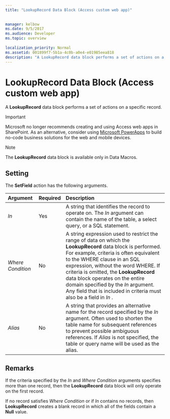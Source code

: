 ```yaml
---
title: "LookupRecord Data Block (Access custom web app)"
 
 
manager: kelbow
ms.date: 9/5/2017
ms.audience: Developer
ms.topic: overview
  
localization_priority: Normal
ms.assetid: 001899f7-5b1a-4c0b-a0e4-e01985eea818
description: "A LookupRecord data block performs a set of actions on a specific record."
---
```


# LookupRecord Data Block (Access custom web app)

A **LookupRecord** data block performs a set of actions on a specific record. 
  
> [!IMPORTANT]
> Microsoft no longer recommends creating and using Access web apps in SharePoint. As an alternative, consider using [Microsoft PowerApps](https://powerapps.microsoft.com/en-us/) to build no-code business solutions for the web and mobile devices. 
  
> [!NOTE]
> The **LookupRecord** data block is available only in Data Macros. 
  
## Setting

The **SetField** action has the following arguments. 
  
|**Argument**|**Required**|**Description**|
|:-----|:-----|:-----|
| _In_ <br/> |Yes  <br/> |A string that identifies the record to operate on. The  *In*  argument can contain the name of the table, a select query, or a SQL statement.  <br/> |
| _Where Condition_ <br/> |No  <br/> |A string expression used to restrict the range of data on which the **LookupRecord** data block is performed. For example, criteria is often equivalent to the WHERE clause in an SQL expression, without the word WHERE. If criteria is omitted, the **LookupRecord** data block operates on the entire domain specified by the  *In*  argument. Any field that is included in criteria must also be a field in  *In*  .  <br/> |
| _Alias_ <br/> |No  <br/> |A string that provides an alternative name for the record specified by the  *In*  argument. Often used to shorten the table name for subsequent references to prevent possible ambiguous references. If  *Alias*  is not specified, the table or query name will be used as the alias.  <br/> |
   
## Remarks

If the criteria specified by the  *In*  and  *Where Condition*  arguments specifies more than one record, then the **LookupRecord** data block will only operate on the first record. 
  
If no record satisfies  *Where Condition*  or if  *In*  contains no records, then **LookupRecord** creates a blank record in which all of the fields contain a **Null** value. 
  

